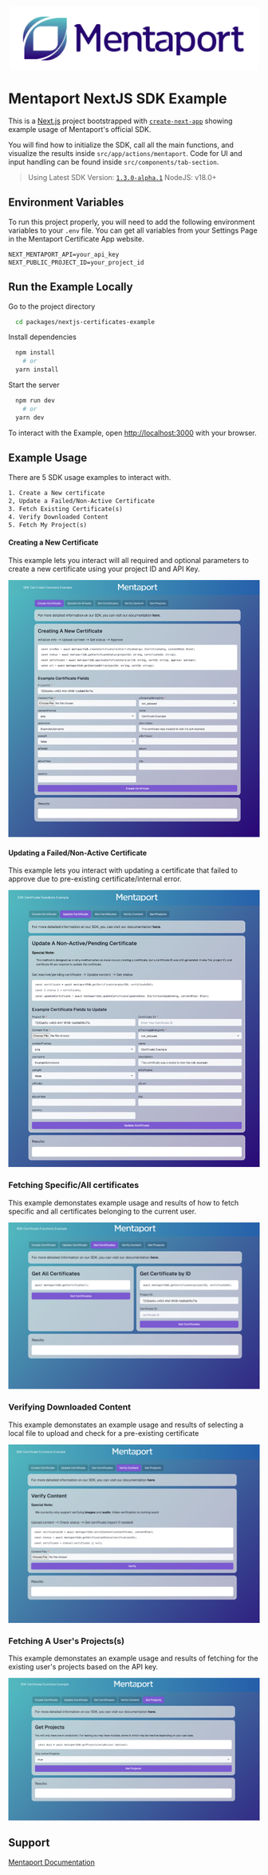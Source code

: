 <div align="center">
  <img src="img/mentaport-logo.png" alt="mentaport logo" width="500" />
</div>

# Mentaport NextJS SDK Example

This is a [Next.js](https://nextjs.org) project bootstrapped with [`create-next-app`](https://nextjs.org/docs/app/api-reference/cli/create-next-app) showing example usage of Mentaport's official SDK.

You will find how to initialize the SDK, call all the main functions, and visualize the results inside
`src/app/actions/mentaport`. Code for UI and input handling can be found inside `src/components/tab-section`.

> Using Latest SDK Version: [`1.3.0-alpha.1`](https://www.npmjs.com/package/@mentaport/certificates)
> NodeJS: v18.0+

## Environment Variables

To run this project properly, you will need to add the following environment variables to your `.env` file. You can get all variables from your Settings Page in the Mentaport Certificate App website.

```
NEXT_MENTAPORT_API=your_api_key
NEXT_PUBLIC_PROJECT_ID=your_project_id
```

## Run the Example Locally

Go to the project directory

```bash
  cd packages/nextjs-certificates-example
```

Install dependencies

```bash
  npm install
    # or
  yarn install
```

Start the server

```bash
  npm run dev
    # or
  yarn dev
```

To interact with the Example, open [http://localhost:3000](http://localhost:3000) with your browser.

## Example Usage

There are 5 SDK usage examples to interact with.

    1. Create a New certificate
    2, Update a Failed/Non-Active Certificate
    3. Fetch Existing Certificate(s)
    4. Verify Downloaded Content
    5. Fetch My Project(s)

#### Creating a New Certificate

This example lets you interact will all required and optional parameters to create a new certificate using your project ID and API Key.

![create certificate example](img/example-create.png)

#### Updating a Failed/Non-Active Certificate

This example lets you interact with updating a certificate that failed to approve due to pre-existing certificate/internal error.

![update certificate example](img/example-update.png)

### Fetching Specific/All certificates

This example demonstates example usage and results of how to fetch specific and all certificates belonging to the current user.

![fetch certificates example](img/example-certificates.png)

### Verifying Downloaded Content

This example demonstates an example usage and results of selecting a local file to upload and check for a pre-existing certificate

![verify local content example](img/example-verification.png)

### Fetching A User's Projects(s)

This example demonstates an example usage and results of fetching for the existing user's projects based on the API key.

![fetch projects example](img/example-projects.png)

## Support

[Mentaport Documentation](https://docs.mentaport.com)
